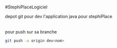 #StephiPlaceLogiciel

depot git pour dev l'application java pour stephiPlace
<br />
<br />
<br />
pour push sur sa branche
```bash
git push -u origin dev<nom>
```